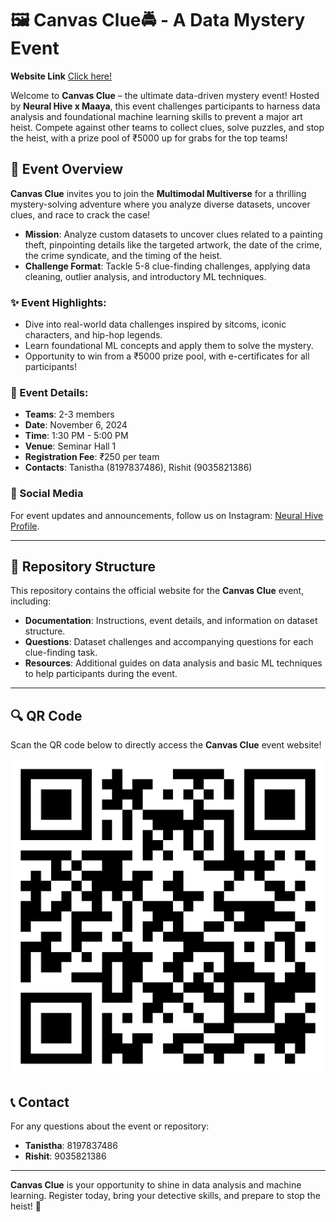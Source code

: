 # 🖼️ Canvas Clue🚔 - A Data Mystery Event

**Website Link**
[Click here!](https://nh-canvas-clue.netlify.app/)

Welcome to **Canvas Clue** – the ultimate data-driven mystery event! Hosted by **Neural Hive x Maaya**, this event challenges participants to harness data analysis and foundational machine learning skills to prevent a major art heist. Compete against other teams to collect clues, solve puzzles, and stop the heist, with a prize pool of ₹5000 up for grabs for the top teams!

## 🌌 Event Overview
**Canvas Clue** invites you to join the **Multimodal Multiverse** for a thrilling mystery-solving adventure where you analyze diverse datasets, uncover clues, and race to crack the case!

- **Mission**: Analyze custom datasets to uncover clues related to a painting theft, pinpointing details like the targeted artwork, the date of the crime, the crime syndicate, and the timing of the heist.
- **Challenge Format**: Tackle 5-8 clue-finding challenges, applying data cleaning, outlier analysis, and introductory ML techniques.

### ✨ Event Highlights:
- Dive into real-world data challenges inspired by sitcoms, iconic characters, and hip-hop legends.
- Learn foundational ML concepts and apply them to solve the mystery.
- Opportunity to win from a ₹5000 prize pool, with e-certificates for all participants!

### 📅 Event Details:
- **Teams**: 2-3 members
- **Date**: November 6, 2024
- **Time**: 1:30 PM - 5:00 PM
- **Venue**: Seminar Hall 1
- **Registration Fee**: ₹250 per team
- **Contacts**: Tanistha (8197837486), Rishit (9035821386)


### 📳 Social Media
For event updates and announcements, follow us on Instagram: [Neural Hive Profile](https://www.instagram.com/neuralhive/profilecard/?igsh=MWJ3ZXhzbG92eHF2).

---

## 📂 Repository Structure
This repository contains the official website for the **Canvas Clue** event, including:
- **Documentation**: Instructions, event details, and information on dataset structure.
- **Questions**: Dataset challenges and accompanying questions for each clue-finding task.
- **Resources**: Additional guides on data analysis and basic ML techniques to help participants during the event.

---

## 🔍 QR Code
Scan the QR code below to directly access the **Canvas Clue** event website!

![QR Code for Canvas Clue Website](qr-code/qr_code_for_CanvasClues.jpeg) <!-- Replace this path with the actual path of your QR code image -->

## 📞 Contact
For any questions about the event or repository:
- **Tanistha**: 8197837486
- **Rishit**: 9035821386

---

**Canvas Clue** is your opportunity to shine in data analysis and machine learning. Register today, bring your detective skills, and prepare to stop the heist! 🎉
